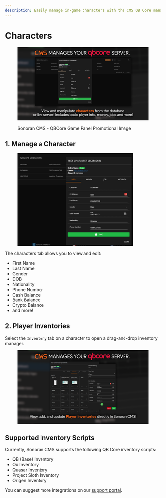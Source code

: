 ```yaml
---
description: Easily manage in-game characters with the CMS QB Core management panel!
---
```


# Characters

<figure><img src="../../../.gitbook/assets/characters (1).png" alt=""><figcaption><p>Sonoran CMS - QBCore Game Panel Promotional Image</p></figcaption></figure>

## 1. Manage a Character

<figure><img src="../../../.gitbook/assets/image (29).png" alt="" width="375"><figcaption></figcaption></figure>

The characters tab allows you to view and edit:

* First Name
* Last Name
* Gender
* DOB
* Nationality
* Phone Number
* Cash Balance
* Bank Balance
* Crypto Balance
* and more!

## 2. Player Inventories

Select the `Inventory` tab on a character to open a drag-and-drop inventory manager.

<figure><img src="../../../.gitbook/assets/image (11).png" alt=""><figcaption></figcaption></figure>

## Supported Inventory Scripts

Currently, Sonoran CMS supports the following QB Core inventory scripts:

* QB (Base) Inventory
* Ox Inventory
* Quasar Inventory
* Project Sloth Inventory
* Origen Inventory

You can suggest more integrations on our [support portal](https://support.sonoransoftware.com).
